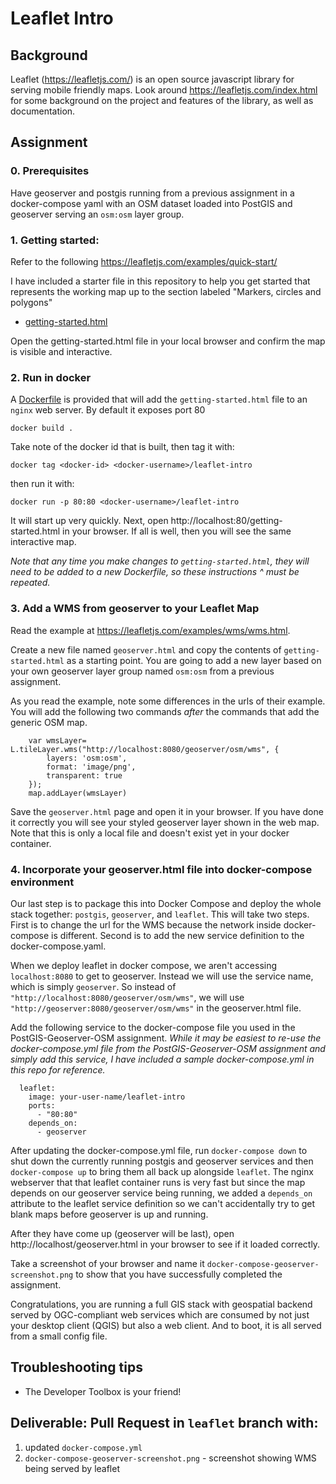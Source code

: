 # Leaflet Intro

## Background
Leaflet (https://leafletjs.com/) is an open source javascript library for serving mobile friendly maps. Look around https://leafletjs.com/index.html for some background on the project and features of the library, as well as documentation. 

## Assignment

### 0. Prerequisites
Have geoserver and postgis running from a previous assignment in a docker-compose yaml with an OSM dataset loaded into PostGIS and geoserver serving an `osm:osm` layer group. 

### 1. Getting started:
Refer to the following 
https://leafletjs.com/examples/quick-start/

I have included a starter file in this repository to help you get started that represents the working map up to the section labeled "Markers, circles and polygons"

- [getting-started.html](getting-started.html)

Open the getting-started.html file in your local browser and confirm the map is visible and interactive.

### 2. Run in docker

A [Dockerfile](Dockerfile) is provided that will add the `getting-started.html` file to an `nginx` web server. By default it exposes port 80
```
docker build .
```
Take note of the docker id that is built, then tag it with:
```
docker tag <docker-id> <docker-username>/leaflet-intro
```
then run it with:
```
docker run -p 80:80 <docker-username>/leaflet-intro
```
It will start up very quickly. Next, open http://localhost:80/getting-started.html in your browser. If all is well, then you will see the same interactive map.

_Note that any time you make changes to `getting-started.html`, they will need to be added to a new Dockerfile, so these instructions ^ must be repeated._ 

### 3. Add a WMS from geoserver to your Leaflet Map

Read the example at https://leafletjs.com/examples/wms/wms.html.

Create a new file named `geoserver.html` and copy the contents of `getting-started.html` as a starting point. You are going to add a new layer based on your own geoserver layer group named `osm:osm` from a previous assignment. 

As you read the example, note some differences in the urls of their example. You will add the following two commands _after_ the commands that add the generic OSM map.

```
    var wmsLayer= L.tileLayer.wms("http://localhost:8080/geoserver/osm/wms", {
        layers: 'osm:osm',
        format: 'image/png',
        transparent: true
    });
    map.addLayer(wmsLayer)
```  

Save the `geoserver.html` page and open it in your browser. If you have done it correctly you will see your styled geoserver layer shown in the web map. Note that this is only a local file and doesn't exist yet in your docker container.

### 4. Incorporate your geoserver.html file into docker-compose environment
Our last step is to package this into Docker Compose and deploy the whole stack together: `postgis`, `geoserver`, and `leaflet`. This will take two steps. First is to change the url for the WMS because the network inside docker-compose is different. Second is to add the new service definition to the docker-compose.yaml.

When we deploy leaflet in docker compose, we aren't accessing `localhost:8080` to get to geoserver. Instead we will use the service name, which is simply `geoserver`. So instead of `"http://localhost:8080/geoserver/osm/wms"`, we will use `"http://geoserver:8080/geoserver/osm/wms"` in the geoserver.html file. 

Add the following service to the docker-compose file you used in the PostGIS-Geoserver-OSM assignment. _While it may be easiest to re-use the docker-compose.yml file from the PostGIS-Geoserver-OSM assignment and simply add this service, I have included a sample docker-compose.yml in this repo for reference._
```
  leaflet:
    image: your-user-name/leaflet-intro
    ports:
      - "80:80"
    depends_on:
      - geoserver
 ```
After updating the docker-compose.yml file, run `docker-compose down` to shut down the currently running postgis and geoserver services and then `docker-compose up` to bring them all back up alongside `leaflet`. The nginx webserver that that leaflet container runs is very fast but since the map depends on our geoserver service being running, we added a `depends_on` attribute to the leaflet service definition so we can't accidentally try to get blank maps before geoserver is up and running.

After they have come up (geoserver will be last), open http://localhost/geoserver.html in your browser to see if it loaded correctly.

Take a screenshot of your browser and name it `docker-compose-geoserver-screenshot.png` to show that you have successfully completed the assignment.

Congratulations, you are running  a full GIS stack with geospatial backend served by OGC-compliant web services which are consumed by not just your desktop client (QGIS) but also a web client. And to boot, it is all served from a small config file.

## Troubleshooting tips
- The Developer Toolbox is your friend!

## Deliverable: Pull Request in `leaflet` branch with:
1) updated `docker-compose.yml`
2) `docker-compose-geoserver-screenshot.png` - screenshot showing WMS being served by leaflet 
